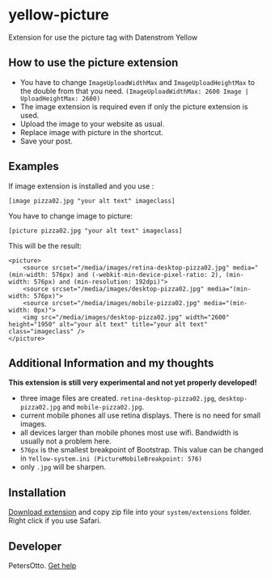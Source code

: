 # yellow-picture
Extension for use the picture tag with Datenstrom Yellow

## How to use the picture extension

* You have to change `ImageUploadWidthMax` and `ImageUploadHeightMax` to the double from that you need. `(ImageUploadWidthMax: 2600 Image | UploadHeightMax: 2600)`
* The image extension is required even if only the picture extension is used.
* Upload the image to your website as usual.
* Replace image with picture in the shortcut.
* Save your post.

## Examples

If image extension is installed and you use :

    [image pizza02.jpg "your alt text" imageclass]

You have to change image to picture:

    [picture pizza02.jpg "your alt text" imageclass]

    
This will be the result:
    
    <picture>
        <source srcset="/media/images/retina-desktop-pizza02.jpg" media="(min-width: 576px) and (-webkit-min-device-pixel-ratio: 2), (min-width: 576px) and (min-resolution: 192dpi)">
        <source srcset="/media/images/desktop-pizza02.jpg" media="(min-width: 576px)">
        <source srcset="/media/images/mobile-pizza02.jpg" media="(min-width: 0px)">
        <img src="/media/images/desktop-pizza02.jpg" width="2600" height="1950" alt="your alt text" title="your alt text" class="imageclass" />
    </picture>
  
## Additional Information and my thoughts
**This extension is still very experimental and not yet properly developed!**

* three image files are created. `retina-desktop-pizza02.jpg`, `desktop-pizza02.jpg` and `mobile-pizza02.jpg`.
* current mobile phones all use retina displays. There is no need for small images.
* all devices larger than mobile phones most use wifi. Bandwidth is usually not a problem here.
* `576px` is the smallest breakpoint of Bootstrap. This value can be changed in `Yellow-system.ini (PictureMobileBreakpoint: 576)`
* only `.jpg` will be sharpen.


## Installation

[Download extension](https://github.com/PetersOtto/yellow-picture/archive/refs/heads/main.zip) and copy zip file into your `system/extensions` folder. Right click if you use Safari.

## Developer

PetersOtto. [Get help](https://datenstrom.se/yellow/help/)
